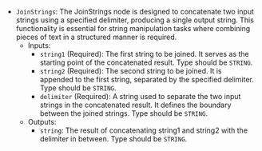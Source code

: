 - `JoinStrings`: The JoinStrings node is designed to concatenate two input strings using a specified delimiter, producing a single output string. This functionality is essential for string manipulation tasks where combining pieces of text in a structured manner is required.
    - Inputs:
        - `string1` (Required): The first string to be joined. It serves as the starting point of the concatenated result. Type should be `STRING`.
        - `string2` (Required): The second string to be joined. It is appended to the first string, separated by the specified delimiter. Type should be `STRING`.
        - `delimiter` (Required): A string used to separate the two input strings in the concatenated result. It defines the boundary between the joined strings. Type should be `STRING`.
    - Outputs:
        - `string`: The result of concatenating string1 and string2 with the delimiter in between. Type should be `STRING`.
